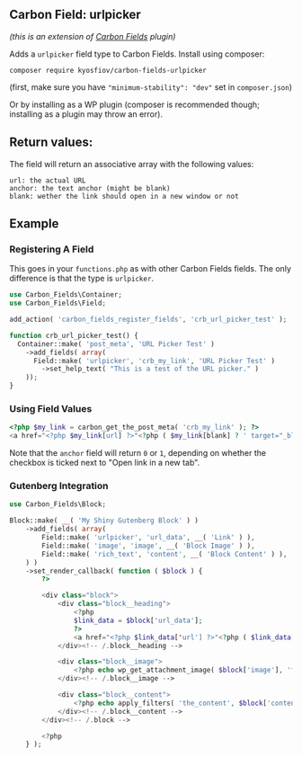 ## Carbon Field: urlpicker

_(this is an extension of [Carbon Fields](http://carbonfields.net/) plugin)_

Adds a `urlpicker` field type to Carbon Fields. Install using composer:
```cli
composer require kyosfiov/carbon-fields-urlpicker
```

(first, make sure you have `"minimum-stability": "dev"` set in `composer.json`)

Or by installing as a WP plugin (composer is recommended though; installing as a plugin may throw an error).

## Return values:
The field will return an associative array with the following values:

```
url: the actual URL
anchor: the text anchor (might be blank)
blank: wether the link should open in a new window or not
```

## Example

### Registering A Field
This goes in your `functions.php` as with other Carbon Fields fields. The only difference is that the type is `urlpicker`.

```php
use Carbon_Fields\Container;
use Carbon_Fields\Field;

add_action( 'carbon_fields_register_fields', 'crb_url_picker_test' );

function crb_url_picker_test() {
  Container::make( 'post_meta', 'URL Picker Test' )
    ->add_fields( array(
      Field::make( 'urlpicker', 'crb_my_link', 'URL Picker Test' )
      	->set_help_text( "This is a test of the URL picker." )
    ));
}
```

### Using Field Values

```php
<?php $my_link = carbon_get_the_post_meta( 'crb_my_link' ); ?>
<a href="<?php $my_link[url] ?>"<?php ( $my_link[blank] ? ' target="_blank"' : '') ?>><?php $my_link[anchor] ?></a>
```

Note that the `anchor` field will return `0` or `1`, depending on whether the checkbox is ticked next to "Open link in a new tab".

### Gutenberg Integration

```php
use Carbon_Fields\Block;

Block::make( __( 'My Shiny Gutenberg Block' ) )
    ->add_fields( array(
        Field::make( 'urlpicker', 'url_data', __( 'Link' ) ),
        Field::make( 'image', 'image', __( 'Block Image' ) ),
        Field::make( 'rich_text', 'content', __( 'Block Content' ) ),
    ) )
    ->set_render_callback( function ( $block ) {
        ?>

        <div class="block">
            <div class="block__heading">
            	<?php
            	$link_data = $block['url_data'];
            	?>
            	<a href="<?php $link_data['url'] ?>"<?php ( $link_data['blank'] ? ' target="_blank"' : '') ?>><?php $link_data['anchor'] ?></a>
            </div><!-- /.block__heading -->

            <div class="block__image">
                <?php echo wp_get_attachment_image( $block['image'], 'full' ); ?>
            </div><!-- /.block__image -->

            <div class="block__content">
                <?php echo apply_filters( 'the_content', $block['content'] ); ?>
            </div><!-- /.block__content -->
        </div><!-- /.block -->

        <?php
    } );
```
